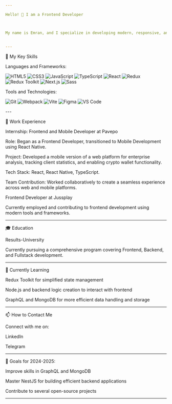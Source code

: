 ```yaml
---

Hello! 👋 I am a Frontend Developer



My name is Emran, and I specialize in developing modern, responsive, and interactive web applications. I enjoy creating beautiful and efficient interfaces while following the best practices of web development.


---
```


🚀 My Key Skills

Languages and Frameworks:

<p>
  <img src="https://img.shields.io/badge/HTML5-E34F26?style=for-the-badge&logo=html5&logoColor=white" alt="HTML5" />
  <img src="https://img.shields.io/badge/CSS3-1572B6?style=for-the-badge&logo=css3&logoColor=white" alt="CSS3" />
  <img src="https://img.shields.io/badge/JavaScript-F7DF1E?style=for-the-badge&logo=javascript&logoColor=black" alt="JavaScript" />
  <img src="https://img.shields.io/badge/TypeScript-007ACC?style=for-the-badge&logo=typescript&logoColor=white" alt="TypeScript" />
  <img src="https://img.shields.io/badge/React-61DAFB?style=for-the-badge&logo=react&logoColor=black" alt="React" />
  <img src="https://img.shields.io/badge/Redux-764ABC?style=for-the-badge&logo=redux&logoColor=white" alt="Redux" />
  <img src="https://img.shields.io/badge/Redux%20Toolkit-764ABC?style=for-the-badge&logo=redux&logoColor=white" alt="Redux Toolkit" />
  <img src="https://img.shields.io/badge/Next.js-000000?style=for-the-badge&logo=nextdotjs&logoColor=white" alt="Next.js" />
  <img src="https://img.shields.io/badge/Sass-CC6699?style=for-the-badge&logo=sass&logoColor=white" alt="Sass" />
</p>Tools and Technologies:

<p>
  <img src="https://img.shields.io/badge/Git-F05032?style=for-the-badge&logo=git&logoColor=white" alt="Git" />
  <img src="https://img.shields.io/badge/Webpack-8DD6F9?style=for-the-badge&logo=webpack&logoColor=black" alt="Webpack" />
  <img src="https://img.shields.io/badge/Vite-646CFF?style=for-the-badge&logo=vite&logoColor=white" alt="Vite" />
  <img src="https://img.shields.io/badge/Figma-F24E1E?style=for-the-badge&logo=figma&logoColor=white" alt="Figma" />
  <img src="https://img.shields.io/badge/VS%20Code-007ACC?style=for-the-badge&logo=visual-studio-code&logoColor=white" alt="VS Code" />
</p>
---

💼 Work Experience

Internship: Frontend and Mobile Developer at Pavepo

Role: Began as a Frontend Developer, transitioned to Mobile Development using React Native.

Project: Developed a mobile version of a web platform for enterprise analysis, tracking client statistics, and enabling crypto wallet functionality.

Tech Stack: React, React Native, TypeScript.

Team Contribution: Worked collaboratively to create a seamless experience across web and mobile platforms.


Frontend Developer at Jussplay

Currently employed and contributing to frontend development using modern tools and frameworks.



---

🎓 Education

Results-University

Currently pursuing a comprehensive program covering Frontend, Backend, and Fullstack development.



---

🌱 Currently Learning

Redux Toolkit for simplified state management

Node.js and backend logic creation to interact with frontend

GraphQL and MongoDB for more efficient data handling and storage



---

📫 How to Contact Me

Connect with me on:

LinkedIn

Telegram



---

🎯 Goals for 2024-2025:

Improve skills in GraphQL and MongoDB

Master NestJS for building efficient backend applications

Contribute to several open-source projects


---


